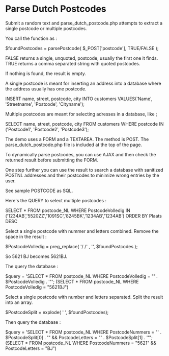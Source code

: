 # Parse Dutch Postcodes

Submit a random text and parse_dutch_postcode.php attempts to extract a single postcode or multiple postcodes.

You call the function as :

$foundPostcodes = parsePostcode( $_POST['postcode'], TRUE/FALSE );

FALSE returns a single, unquoted, postcode, usually the first one it finds.
TRUE returns a comma separated string with quoted postcodes.

If nothing is found, the result is empty.

A single postcode is meant for inserting an address into a database where the address usually has one postcode.

INSERT name, street, postcode, city INTO customers VALUES('Name', 'Streetname', 'Postcode', 'Cityname');

Multiple postcodes are meant for selecting adresses in a database, like ;

SELECT name, street, postcode, city FROM customers WHERE postcode IN ('Postcode1', 'Postcode2', 'Postcode3');

The demo uses a FORM and a TEXTAREA.
The method is POST.
The parse_dutch_postcode.php file is included at the top of the page.

To dynamically parse postcodes, you can use AJAX and then check the returned result before submitting the FORM.

One step further you can use the result to search a database with sanitized POSTNL addresses and their postcodes to minimize wrong entries by the user.

See sample POSTCODE as SQL.

Here's the QUERY to select multiple postcodes :

SELECT * FROM postcode_NL WHERE PostcodeVolledig IN ('1234AB','5520ZZ','1091SC','8245BK','1234AB','1234AB') ORDER BY Plaats DESC

Select a single postcode with nummer and letters combined.
Remove the space in the result :

$PostcodeVolledig = preg_replace( '/ /' , '', $foundPostcodes );

So 5621 BJ becomes 5621BJ.

The query the database :

$query = 'SELECT * FROM postcode_NL WHERE PostcodeVolledig = "' . $PostcodeVolledig . '"';
(SELECT * FROM postcode_NL WHERE PostcodeVolledig = "5621BJ")

Select a single postcode with number and letters separated.
Split the result into an array.

$PostcodeSplit = explode( ' ', $foundPostcodes);

Then query the database :

$query = 'SELECT * FROM postcode_NL WHERE PostcodeNummers = "' . $PostcodeSplit[0] . '" && PostcodeLetters = "' . $PostcodeSplit[1] . '"';
(SELECT * FROM postcode_NL WHERE PostcodeNummers = "5621" && PostcodeLetters = "BJ")
